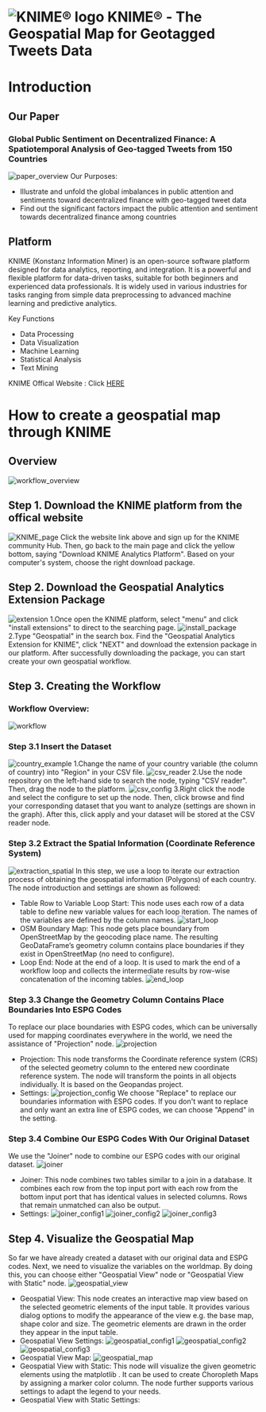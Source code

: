 # ![KNIME® logo](https://www.knime.com/sites/default/files/knime_logo_github_40x40_4layers.png) KNIME® - The Geospatial Map for Geotagged Tweets Data

# Introduction
## Our Paper
### Global Public Sentiment on Decentralized Finance: A Spatiotemporal Analysis of Geo-tagged Tweets from 150 Countries
![paper_overview](https://github.com/Yifanli1103/Geospatial-Map---KNIME/blob/main/Graphs/paper_overview-2.png)
Our Purposes:
* Illustrate and unfold the global imbalances in public attention and sentiments toward decentralized finance with geo-tagged tweet data
* Find out the significant factors impact the public attention and sentiment towards decentralized finance among countries

## Platform
KNIME (Konstanz Information Miner) is an open-source software platform designed for data analytics, reporting, and integration. It is a powerful and flexible platform for data-driven tasks, suitable for both beginners and experienced data professionals. It is widely used in various industries for tasks ranging from simple data preprocessing to advanced machine learning and predictive analytics.

Key Functions
* Data Processing
* Data Visualization
* Machine Learning
* Statistical Analysis
* Text Mining

KNIME Offical Website : Click [HERE](https://www.knime.com)

# How to create a geospatial map through KNIME

## Overview
![workflow_overview](https://github.com/Yifanli1103/Geospatial-Map---KNIME/blob/main/Graphs/workflow_overview.png)

## Step 1. Download the KNIME platform from the offical website
![KNIME_page](https://github.com/Yifanli1103/Geospatial-Map---KNIME/blob/main/Figures/knime_page.jpg)
Click the website link above and sign up for the KNIME community Hub. Then, go back to the main page and click the yellow bottom, saying "Download KNIME Analytics Platform". Based on your computer's system, choose the right download package. 

## Step 2. Download the Geospatial Analytics Extension Package
![extension](https://github.com/Yifanli1103/Geospatial-Map---KNIME/blob/main/Figures/extension.jpg)
1.Once open the KNIME platform, select "menu" and click "install extensions" to direct to the searching page.
![install_package](https://github.com/Yifanli1103/Geospatial-Map---KNIME/blob/main/Figures/install_package.jpg)
2.Type "Geospatial" in the search box. Find the "Geospatial Analytics Extension for KNIME", click "NEXT" and download the extension package in our platform. After successfully downloading the package, you can start create your own geospatial workflow.

## Step 3. Creating the Workflow
### Workflow Overview:
![workflow](https://github.com/Yifanli1103/Geospatial-Map---KNIME/blob/main/Figures/workflow.jpg)

### Step 3.1 Insert the Dataset
![country_example](https://github.com/Yifanli1103/Geospatial-Map---KNIME/blob/main/Figures/country_example.jpg)
1.Change the name of your country variable (the column of country) into "Region" in your CSV file.
![csv_reader](https://github.com/Yifanli1103/Geospatial-Map---KNIME/blob/main/Figures/csv_reader.jpg)
2.Use the node repository on the left-hand side to search the node, typing "CSV reader". Then, drag the node to the platform.
![csv_config](https://github.com/Yifanli1103/Geospatial-Map---KNIME/blob/main/Figures/csv_config.jpg)
3.Right click the node and select the configure to set up the node. Then, click browse and find your corresponding dataset that you want to analyze (settings are shown in the graph). After this, click apply and your dataset will be stored at the CSV reader node.

### Step 3.2 Extract the Spatial Information (Coordinate Reference System)
![extraction_spatial](https://github.com/Yifanli1103/Geospatial-Map---KNIME/blob/main/Figures/extraction_spatial.jpg)
In this step, we use a loop to iterate our extraction process of obtaining the geospatial information (Polygons) of each country. The node introduction and settings are shown as followed:
* Table Row to Variable Loop Start: This node uses each row of a data table to define new variable values for each loop iteration. The names of the variables are defined by the column names.
![start_loop](https://github.com/Yifanli1103/Geospatial-Map---KNIME/blob/main/Figures/start_loop.jpg)
* OSM Boundary Map: This node gets place boundary from OpenStreetMap by the geocoding place name. The resulting GeoDataFrame’s geometry column contains place boundaries if they exist in OpenStreetMap (no need to configure).
* Loop End: Node at the end of a loop. It is used to mark the end of a workflow loop and collects the intermediate results by row-wise concatenation of the incoming tables.
![end_loop](https://github.com/Yifanli1103/Geospatial-Map---KNIME/blob/main/Figures/end_loop.jpg)

### Step 3.3 Change the Geometry Column Contains Place Boundaries Into ESPG Codes
To replace our place boundaries with ESPG codes, which can be universally used for mapping coordinates everywhere in the world, we need the assistance of "Projection" node.
![projection](https://github.com/Yifanli1103/Geospatial-Map---KNIME/blob/main/Figures/projection.jpg)
* Projection: This node transforms the Coordinate reference system (CRS) of the selected geometry column to the entered new coordinate reference system. The node will transform the points in all objects individually. It is based on the Geopandas project.
* Settings:
![projection_config](https://github.com/Yifanli1103/Geospatial-Map---KNIME/blob/main/Figures/projection_config.jpg)
We choose "Replace" to replace our boundaries information with ESPG codes. If you don't want to replace and only want an extra line of ESPG codes, we can choose "Append" in the setting.

### Step 3.4 Combine Our ESPG Codes With Our Original Dataset
We use the "Joiner" node to combine our ESPG codes with our original dataset.
![joiner](https://github.com/Yifanli1103/Geospatial-Map---KNIME/blob/main/Figures/joiner.jpg)
* Joiner: This node combines two tables similar to a join in a database. It combines each row from the top input port with each row from the bottom input port that has identical values in selected columns. Rows that remain unmatched can also be output.
* Settings:
![joiner_config1](https://github.com/Yifanli1103/Geospatial-Map---KNIME/blob/main/Figures/joiner_config1.jpg)
![joiner_config2](https://github.com/Yifanli1103/Geospatial-Map---KNIME/blob/main/Figures/joiner_config2.jpg)
![joiner_config3](https://github.com/Yifanli1103/Geospatial-Map---KNIME/blob/main/Figures/joiner_config3.jpg)

## Step 4. Visualize the Geospatial Map
So far we have already created a dataset with our original data and ESPG codes. Next, we need to visualize the variables on the worldmap. By doing this, you can choose either "Geospatial View" node or "Geospatial View with Static" node.
![geospatial_view](https://github.com/Yifanli1103/Geospatial-Map---KNIME/blob/main/Figures/geospatial_view.jpg)
* Geospatial View: This node creates an interactive map view based on the selected geometric elements of the input table. It provides various dialog options to modify the appearance of the view e.g. the base map, shape color and size. The geometric elements are drawn in the order they appear in the input table. 
* Geospatial View Settings:
![geospatial_config1](https://github.com/Yifanli1103/Geospatial-Map---KNIME/blob/main/Figures/geospatial_view_config1.jpg)
![geospatial_config2](https://github.com/Yifanli1103/Geospatial-Map---KNIME/blob/main/Figures/geospatial_config2.jpg)
![geospatial_config3](https://github.com/Yifanli1103/Geospatial-Map---KNIME/blob/main/Figures/geospatial_config3.jpg)
* Geospatial View Map:
![geospatial_map](https://github.com/Yifanli1103/Geospatial-Map---KNIME/blob/main/Figures/geospatial_map.jpg)
* Geospatial View with Static: This node will visualize the given geometric elements using the matplotlib . It can be used to create Choropleth Maps by assigning a marker color column. The node further supports various settings to adapt the legend to your needs.
* Geospatial View with Static Settings:
